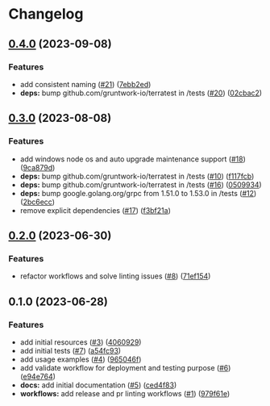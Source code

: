 # Changelog

## [0.4.0](https://github.com/CloudNationHQ/az-cn-module-tf-aks/compare/v0.3.0...v0.4.0) (2023-09-08)


### Features

* add consistent naming ([#21](https://github.com/CloudNationHQ/az-cn-module-tf-aks/issues/21)) ([7ebb2ed](https://github.com/CloudNationHQ/az-cn-module-tf-aks/commit/7ebb2eddf344da8c353d2f454bebeb8f61a1e9d3))
* **deps:** bump github.com/gruntwork-io/terratest in /tests ([#20](https://github.com/CloudNationHQ/az-cn-module-tf-aks/issues/20)) ([02cbac2](https://github.com/CloudNationHQ/az-cn-module-tf-aks/commit/02cbac25cba1640e135250079cc890e5423a6529))

## [0.3.0](https://github.com/CloudNationHQ/az-cn-module-tf-aks/compare/v0.2.0...v0.3.0) (2023-08-08)


### Features

* add windows node os and auto upgrade maintenance support ([#18](https://github.com/CloudNationHQ/az-cn-module-tf-aks/issues/18)) ([9ca879d](https://github.com/CloudNationHQ/az-cn-module-tf-aks/commit/9ca879dd3dd85c3ef910ce8bcedaf29a91db072a))
* **deps:** bump github.com/gruntwork-io/terratest in /tests ([#10](https://github.com/CloudNationHQ/az-cn-module-tf-aks/issues/10)) ([f117fcb](https://github.com/CloudNationHQ/az-cn-module-tf-aks/commit/f117fcbcd6ebcceef848e94586af1020ef4c0109))
* **deps:** bump github.com/gruntwork-io/terratest in /tests ([#16](https://github.com/CloudNationHQ/az-cn-module-tf-aks/issues/16)) ([0509934](https://github.com/CloudNationHQ/az-cn-module-tf-aks/commit/050993433400e8b24cd50d0bbf69e5e082d90306))
* **deps:** bump google.golang.org/grpc from 1.51.0 to 1.53.0 in /tests ([#12](https://github.com/CloudNationHQ/az-cn-module-tf-aks/issues/12)) ([2bc6ecc](https://github.com/CloudNationHQ/az-cn-module-tf-aks/commit/2bc6eccec2e25b1c4ad7e485f0721eba7d640df8))
* remove explicit dependencies ([#17](https://github.com/CloudNationHQ/az-cn-module-tf-aks/issues/17)) ([f3bf21a](https://github.com/CloudNationHQ/az-cn-module-tf-aks/commit/f3bf21a7ab59034f5220c3b02daf1f89164d3db9))

## [0.2.0](https://github.com/CloudNationHQ/az-cn-module-tf-aks/compare/v0.1.0...v0.2.0) (2023-06-30)


### Features

* refactor workflows and solve linting issues ([#8](https://github.com/CloudNationHQ/az-cn-module-tf-aks/issues/8)) ([71ef154](https://github.com/CloudNationHQ/az-cn-module-tf-aks/commit/71ef1541023a037b9ec42795fab6076aabcfefe3))

## 0.1.0 (2023-06-28)


### Features

* add initial resources ([#3](https://github.com/CloudNationHQ/az-cn-module-tf-aks/issues/3)) ([4060929](https://github.com/CloudNationHQ/az-cn-module-tf-aks/commit/4060929c1da5f6c8cd669832024675a5719730f8))
* add initial tests ([#7](https://github.com/CloudNationHQ/az-cn-module-tf-aks/issues/7)) ([a54fc93](https://github.com/CloudNationHQ/az-cn-module-tf-aks/commit/a54fc9353363399344bc180b31d6aee71858b5d7))
* add usage examples ([#4](https://github.com/CloudNationHQ/az-cn-module-tf-aks/issues/4)) ([965046f](https://github.com/CloudNationHQ/az-cn-module-tf-aks/commit/965046fff1965f9dd1bdd83463a0a026037b5ee8))
* add validate workflow for deployment and testing purpose ([#6](https://github.com/CloudNationHQ/az-cn-module-tf-aks/issues/6)) ([e94e764](https://github.com/CloudNationHQ/az-cn-module-tf-aks/commit/e94e764c206ad7c16fe4ddf660ae55543c9777dc))
* **docs:** add initial documentation ([#5](https://github.com/CloudNationHQ/az-cn-module-tf-aks/issues/5)) ([ced4f83](https://github.com/CloudNationHQ/az-cn-module-tf-aks/commit/ced4f8368590fc784582088e64f3ec4cdabf7b2e))
* **workflows:** add release and pr linting workflows ([#1](https://github.com/CloudNationHQ/az-cn-module-tf-aks/issues/1)) ([979f61e](https://github.com/CloudNationHQ/az-cn-module-tf-aks/commit/979f61e384488e14f5b3d7717c4425ae8aa90a36))
